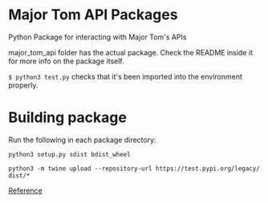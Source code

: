 # Major Tom API Packages
Python Package for interacting with Major Tom's APIs

major_tom_api folder has the actual package.
Check the README inside it for more info on the package itself.

`$ python3 test.py` checks that it's been imported into the environment properly.

# Building package

Run the following in each package directory:

```
python3 setup.py sdist bdist_wheel

python3 -m twine upload --repository-url https://test.pypi.org/legacy/ dist/*
```

[Reference](https://packaging.python.org/tutorials/packaging-projects/)
